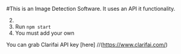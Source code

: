 #This is an Image Detection Software.
It uses an API it functionality.

2. 
3. Run `npm start`
4. You must add your own

You can grab Clarifai API key [here] 
//(https://www.clarifai.com/)
